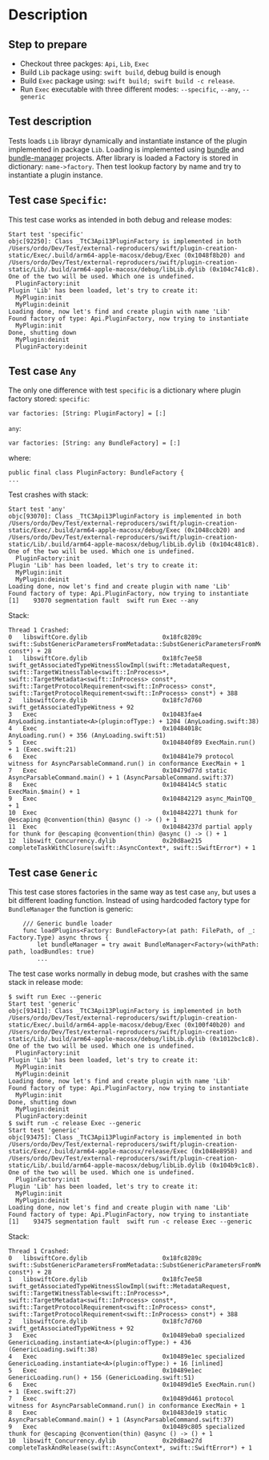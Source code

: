 # Description

## Step to prepare
- Checkout three packges: `Api`, `Lib`, `Exec`
- Build `Lib` package using: `swift build`, debug build is enough
- Build `Exec` package using: `swift build; swift build -c release`.
- Run `Exec` executable with three different modes: `--specific`, `--any`, `--generic`

## Test description
Tests loads `Lib` librayr dynamically and instantiate instance of the plugin implemented in package `Lib`. Loading is implemented using [bundle](https://github.com/ordo-one/package-bundle) and [bundle-manager](https://github.com/ordo-one/package-bundle-manager) projects. After library is loaded a Factory is stored in dictionary: `name->factory`. Then test lookup factory by name and try to instantiate a plugin instance.

## Test case `Specific`:
This test case works as intended in both debug and release modes:
```
Start test 'specific'
objc[92250]: Class _TtC3Api13PluginFactory is implemented in both /Users/ordo/Dev/Test/external-reproducers/swift/plugin-creation-static/Exec/.build/arm64-apple-macosx/debug/Exec (0x1048f8b20) and /Users/ordo/Dev/Test/external-reproducers/swift/plugin-creation-static/Lib/.build/arm64-apple-macosx/debug/libLib.dylib (0x104c741c8). One of the two will be used. Which one is undefined.
  PluginFactory:init
Plugin 'Lib' has been loaded, let's try to create it:
  MyPlugin:init
  MyPlugin:deinit
Loading done, now let's find and create plugin with name 'Lib'
Found factory of type: Api.PluginFactory, now trying to instantiate
  MyPlugin:init
Done, shutting down
  MyPlugin:deinit
  PluginFactory:deinit
```

## Test case `Any`
The only one difference with test `specific` is a dictionary where plugin factory stored:
`specific`:
```
var factories: [String: PluginFactory] = [:]
```
`any`:
```
var factories: [String: any BundleFactory] = [:]
```
where:
```
public final class PluginFactory: BundleFactory {
...
```
Test crashes with stack:
```
Start test 'any'
objc[93070]: Class _TtC3Api13PluginFactory is implemented in both /Users/ordo/Dev/Test/external-reproducers/swift/plugin-creation-static/Exec/.build/arm64-apple-macosx/debug/Exec (0x1048ccb20) and /Users/ordo/Dev/Test/external-reproducers/swift/plugin-creation-static/Lib/.build/arm64-apple-macosx/debug/libLib.dylib (0x104c481c8). One of the two will be used. Which one is undefined.
  PluginFactory:init
Plugin 'Lib' has been loaded, let's try to create it:
  MyPlugin:init
  MyPlugin:deinit
Loading done, now let's find and create plugin with name 'Lib'
Found factory of type: Api.PluginFactory, now trying to instantiate
[1]    93070 segmentation fault  swift run Exec --any
```
Stack:
```
Thread 1 Crashed:
0   libswiftCore.dylib            	       0x18fc8289c swift::SubstGenericParametersFromMetadata::SubstGenericParametersFromMetadata(swift::TargetMetadata<swift::InProcess> const*) + 28
1   libswiftCore.dylib            	       0x18fc7ee58 swift_getAssociatedTypeWitnessSlowImpl(swift::MetadataRequest, swift::TargetWitnessTable<swift::InProcess>*, swift::TargetMetadata<swift::InProcess> const*, swift::TargetProtocolRequirement<swift::InProcess> const*, swift::TargetProtocolRequirement<swift::InProcess> const*) + 388
2   libswiftCore.dylib            	       0x18fc7d760 swift_getAssociatedTypeWitness + 92
3   Exec                          	       0x10483fae4 AnyLoading.instantiate<A>(plugin:ofType:) + 1204 (AnyLoading.swift:38)
4   Exec                          	       0x10484018c AnyLoading.run() + 356 (AnyLoading.swift:51)
5   Exec                          	       0x104840f89 ExecMain.run() + 1 (Exec.swift:21)
6   Exec                          	       0x104841e79 protocol witness for AsyncParsableCommand.run() in conformance ExecMain + 1
7   Exec                          	       0x10479d77d static AsyncParsableCommand.main() + 1 (AsyncParsableCommand.swift:37)
8   Exec                          	       0x1048414c5 static ExecMain.$main() + 1
9   Exec                          	       0x104842129 async_MainTQ0_ + 1
10  Exec                          	       0x104842271 thunk for @escaping @convention(thin) @async () -> () + 1
11  Exec                          	       0x10484237d partial apply for thunk for @escaping @convention(thin) @async () -> () + 1
12  libswift_Concurrency.dylib    	       0x20d8ae215 completeTaskWithClosure(swift::AsyncContext*, swift::SwiftError*) + 1
```
## Test case `Generic`
This test case stores factories in the same way as test case `any`, but uses a bit different loading function. Instead of using hardcoded factory type for `BundleManager` the function is generic:
```
    /// Generic bundle loader
    func loadPlugins<Factory: BundleFactory>(at path: FilePath, of _: Factory.Type) async throws {
        let bundleManager = try await BundleManager<Factory>(withPath: path, loadBundles: true)
        ...
```
The test case works normally in debug mode, but crashes with the same stack in release mode:
```
$ swift run Exec --generic
Start test 'generic'
objc[93411]: Class _TtC3Api13PluginFactory is implemented in both /Users/ordo/Dev/Test/external-reproducers/swift/plugin-creation-static/Exec/.build/arm64-apple-macosx/debug/Exec (0x100f40b20) and /Users/ordo/Dev/Test/external-reproducers/swift/plugin-creation-static/Lib/.build/arm64-apple-macosx/debug/libLib.dylib (0x1012bc1c8). One of the two will be used. Which one is undefined.
  PluginFactory:init
Plugin 'Lib' has been loaded, let's try to create it:
  MyPlugin:init
  MyPlugin:deinit
Loading done, now let's find and create plugin with name 'Lib'
Found factory of type: Api.PluginFactory, now trying to instantiate
  MyPlugin:init
Done, shutting down
  MyPlugin:deinit
  PluginFactory:deinit
$ swift run -c release Exec --generic
Start test 'generic'
objc[93475]: Class _TtC3Api13PluginFactory is implemented in both /Users/ordo/Dev/Test/external-reproducers/swift/plugin-creation-static/Exec/.build/arm64-apple-macosx/release/Exec (0x1048e8958) and /Users/ordo/Dev/Test/external-reproducers/swift/plugin-creation-static/Lib/.build/arm64-apple-macosx/debug/libLib.dylib (0x104b9c1c8). One of the two will be used. Which one is undefined.
  PluginFactory:init
Plugin 'Lib' has been loaded, let's try to create it:
  MyPlugin:init
  MyPlugin:deinit
Loading done, now let's find and create plugin with name 'Lib'
Found factory of type: Api.PluginFactory, now trying to instantiate
[1]    93475 segmentation fault  swift run -c release Exec --generic
```
Stack:
```
Thread 1 Crashed:
0   libswiftCore.dylib            	       0x18fc8289c swift::SubstGenericParametersFromMetadata::SubstGenericParametersFromMetadata(swift::TargetMetadata<swift::InProcess> const*) + 28
1   libswiftCore.dylib            	       0x18fc7ee58 swift_getAssociatedTypeWitnessSlowImpl(swift::MetadataRequest, swift::TargetWitnessTable<swift::InProcess>*, swift::TargetMetadata<swift::InProcess> const*, swift::TargetProtocolRequirement<swift::InProcess> const*, swift::TargetProtocolRequirement<swift::InProcess> const*) + 388
2   libswiftCore.dylib            	       0x18fc7d760 swift_getAssociatedTypeWitness + 92
3   Exec                          	       0x10489eba0 specialized GenericLoading.instantiate<A>(plugin:ofType:) + 436 (GenericLoading.swift:38)
4   Exec                          	       0x10489e1ec specialized GenericLoading.instantiate<A>(plugin:ofType:) + 16 [inlined]
5   Exec                          	       0x10489e1ec GenericLoading.run() + 156 (GenericLoading.swift:51)
6   Exec                          	       0x10489d1e5 ExecMain.run() + 1 (Exec.swift:27)
7   Exec                          	       0x10489d461 protocol witness for AsyncParsableCommand.run() in conformance ExecMain + 1
8   Exec                          	       0x10483de19 static AsyncParsableCommand.main() + 1 (AsyncParsableCommand.swift:37)
9   Exec                          	       0x10489c805 specialized thunk for @escaping @convention(thin) @async () -> () + 1
10  libswift_Concurrency.dylib    	       0x20d8ae27d completeTaskAndRelease(swift::AsyncContext*, swift::SwiftError*) + 1
```
